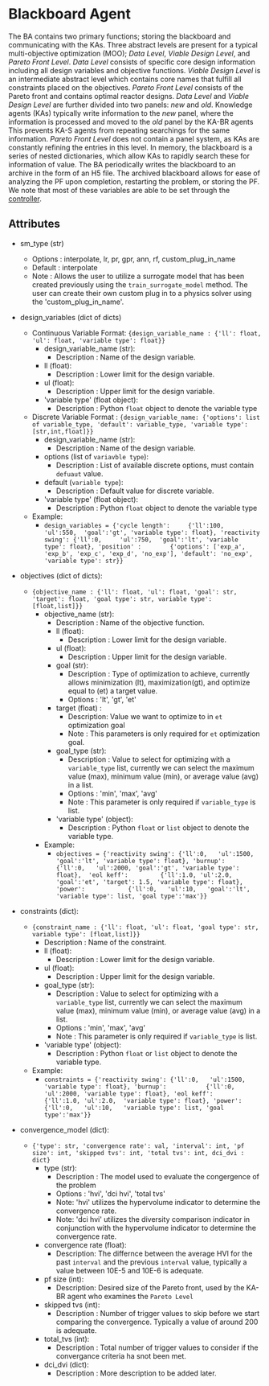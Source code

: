 # Blackboard Agent

The BA contains two primary functions; storing the blackboard and communicating with the KAs.
Three abstract levels are present for a typical multi-objective optimization (MOO); *Data Level*, *Viable Design Level*, and *Pareto Front Level*.
*Data Level* consists of specific core design information including all design variables and objective functions.
*Viable Design Level* is an intermediate abstract level which contains core names that fulfill all constraints placed on the objectives.
*Pareto Front Level* consists of the Pareto front and contains optimal reactor designs.
*Data Level* and *Viable Design Level* are further divided into two panels: *new* and *old*.
Knowledge agents (KAs) typically write information to the *new* panel, where the information is processed and moved to the *old* panel by the KA-BR agents This prevents KA-S agents from repeating searchings for the same information.
*Pareto Front Level* does not contain a panel system, as KAs are constantly refining the entries in this level.
In memory, the blackboard is a series of nested dictionaries, which allow KAs to rapidly search these for information of value.
The BA periodically writes the blackboard to an archive in the form of an H5 file.
The archived blackboard allows for ease of analyzing the PF upon completion, restarting the problem, or storing the PF.
We note that most of these variables are able to be set through the [controller](controller.md).

## Attributes

* sm_type (str)
  * Options : interpolate, lr, pr, gpr, ann, rf, custom_plug_in_name
  * Default : interpolate
  * Note : Allows the user to utilize a surrogate model that has been created previously using the `train_surrogate_model` method. The user can create their own custom plug in to a physics solver using the 'custom_plug_in_name'.
  
* design_variables (dict of dicts)
    * Continuous Variable Format: ```{design_variable_name : {'ll': float, 'ul': float, 'variable type': float}}```
        * design_variable_name (str):
          * Description : Name of the design variable.
        * ll (float):
          * Description : Lower limit for the design variable.
        * ul (float):
          * Description : Upper limit for the design variable.
        * 'variable type' (float object):
          * Description : Python `float` object to denote the variable type
    * Discrete Variable Format : ```{design_variable_name: {'options': list of variable_type, 'default': variable_type, 'variable type': [str,int,float]}}```
        * design_variable_name (str):
          * Description : Name of the design variable.  
        * options (list of `variavble type`):
          * Description : List of available discrete options, must contain `defuaut` value.
        * default (`variable type`):
          * Description : Default value for discrete variable.
        * 'variable type' (float object):
          * Description : Python `float` object to denote the variable type
    * Example:
      * ```design_variables = {'cycle length':     {'ll':100,   'ul':550,  'goal':'gt', 'variable type': float}, 'reactivity swing': {'ll':0,     'ul':750,  'goal':'lt', 'variable type': float}, 'position' :        {'options': ['exp_a', 'exp_b', 'exp_c', 'exp_d', 'no_exp'], 'default': 'no_exp', 'variable type': str}}```

* objectives (dict of dicts):
  * ```{objective_name : {'ll': float, 'ul': float, 'goal': str, 'target': float, 'goal type': str, variable type': [float,list]}}```
    * objective_name (str):
        * Description : Name of the objective function.
        * ll (float):
            * Description : Lower limit for the design variable.
        * ul (float):
            * Description : Upper limit for the design variable.
        * goal (str):
            * Description : Type of optimization to achieve, currently allows minimization (lt), maximization(gt), and optimize equal to (et) a target value.
            * Options : 'lt', 'gt', 'et'
        * target (float) : 
            * Description: Value we want to optimize to in `et` optimization goal
            * Note : This parameters is only required for `et` optimization goal.
        * goal_type (str):
            * Description : Value to select for optimizing with a `variable_type` list, currently we can select the maximum value (max), minimum value (min), or average value (avg) in a list.
            * Options : 'min', 'max', 'avg'
            * Note : This parameter is only required if `variable_type` is list.
        * 'variable type' (object):
            * Description : Python `float` or `list` object to denote the variable type.
    * Example:
        * ```objectives = {'reactivity swing': {'ll':0,   'ul':1500, 'goal':'lt', 'variable type': float}, 'burnup':           {'ll':0,   'ul':2000, 'goal':'gt', 'variable type': float},  'eol keff':         {'ll':1.0, 'ul':2.0,  'goal':'et', 'target': 1.5, 'variable type': float}, 'power':            {'ll':0,   'ul':10,   'goal':'lt', 'variable type': list, 'goal type':'max'}}```

* constraints (dict):
    * ```{constraint_name : {'ll': float, 'ul': float, 'goal type': str, variable type': [float,list]}}```
        * Description : Name of the constraint.
        * ll (float):
            * Description : Lower limit for the design variable.
        * ul (float):
            * Description : Upper limit for the design variable.
        * goal_type (str):
            * Description : Value to select for optimizing with a `variable_type` list, currently we can select the maximum value (max), minimum value (min), or average value (avg) in a list.
            * Options : 'min', 'max', 'avg'
            * Note : This parameter is only required if `variable_type` is list.
        * 'variable type' (object):
            * Description : Python `float` or `list` object to denote the variable type.    
    * Example:
        * ```constraints = {'reactivity swing': {'ll':0,   'ul':1500, 'variable type': float}, 'burnup':           {'ll':0,   'ul':2000, 'variable type': float}, 'eol keff':         {'ll':1.0, 'ul':2.0,  'variable type': float}, 'power':            {'ll':0,   'ul':10,   'variable type': list, 'goal type':'max'}}```
                         
* convergence_model (dict):
  * ```{'type': str, 'convergence rate': val, 'interval': int, 'pf size': int, 'skipped tvs': int, 'total tvs': int, dci_dvi : dict}```
    * type (str):
      * Description : The model used to evaluate the congergence of the problem
      * Options : 'hvi', 'dci hvi', 'total tvs'
      * Note: 'hvi' utilizes the hypervolume indicator to determine the convergence rate.
      * Note: 'dci hvi' utilizes the diversity comparison indicator in conjunction with the hypervolume indicator to determine the convergence rate.
    * convergence rate (float):
      * Description: The differnce between the average HVI for the past `interval` and the previous `interval` value, typically a value between 10E-5 and 10E-6 is adequate.
    * pf size (int):
      * Description: Desired size of the Pareto front, used by the KA-BR agent who examines the `Pareto Level`
    * skipped tvs (int):
        * Description : Number of trigger values to skip before we start comparing the convergence. Typically a value of around 200 is adequate.
    * total_tvs (int):
        * Description : Total number of trigger values to consider if the convergance criteria ha snot been met.
    * dci_dvi (dict):
        * Description : More description to be added later.